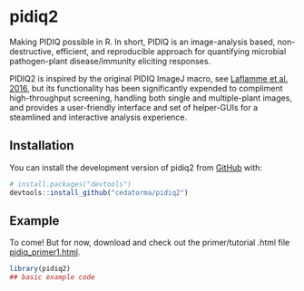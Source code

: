 
# pidiq2

<!-- badges: start -->
<!-- badges: end -->

Making PIDIQ possible in R. In short, PIDIQ is an image-analysis based, non-destructive, efficient, and reproducible approach for quantifying microbial pathogen-plant disease/immunity eliciting responses. 

PIDIQ2 is inspired by the original PIDIQ ImageJ macro, see [Laflamme et al. 2016](https://pubmed.ncbi.nlm.nih.gov/27996374/), but its functionality has been significantly expended to compliment high-throughput screening, handling both single and multiple-plant images, and provides a user-friendly interface and set of helper-GUIs for a steamlined and interactive analysis experience. 

## Installation

You can install the development version of pidiq2 from [GitHub](https://github.com/) with:

``` r
# install.packages("devtools")
devtools::install_github("cedatorma/pidiq2")
```

## Example

To come! But for now, download and check out the primer/tutorial .html file [pidiq_primer1.html](https://github.com/cedatorma/pidiq2/pidiq_primer1.html).

``` r
library(pidiq2)
## basic example code
```


